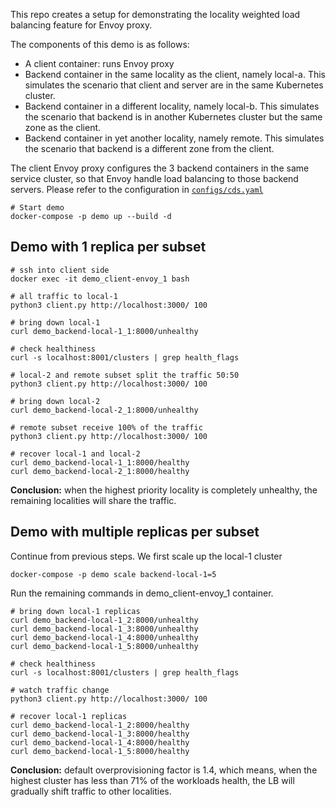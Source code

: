 This repo creates a setup for demonstrating the locality weighted load balancing feature for Envoy proxy.

The components of this demo is as follows:

* A client container: runs Envoy proxy
* Backend container in the same locality as the client, namely local-a. This simulates the scenario that client and server are in the same Kubernetes cluster.
* Backend container in a different locality, namely local-b. This simulates the scenario that backend is in another Kubernetes cluster but the same zone as the client.
* Backend container in yet another locality, namely remote. This simulates the scenario that backend is a different zone from the client.

The client Envoy proxy configures the 3 backend containers in the same service cluster, so that Envoy handle load balancing to those backend servers. Please refer to the configuration in [`configs/cds.yaml`](configs/cds.yaml)

```shell
# Start demo
docker-compose -p demo up --build -d
```

## Demo with 1 replica per subset

```shell
# ssh into client side
docker exec -it demo_client-envoy_1 bash

# all traffic to local-1
python3 client.py http://localhost:3000/ 100

# bring down local-1
curl demo_backend-local-1_1:8000/unhealthy

# check healthiness
curl -s localhost:8001/clusters | grep health_flags

# local-2 and remote subset split the traffic 50:50
python3 client.py http://localhost:3000/ 100

# bring down local-2
curl demo_backend-local-2_1:8000/unhealthy

# remote subset receive 100% of the traffic
python3 client.py http://localhost:3000/ 100

# recover local-1 and local-2
curl demo_backend-local-1_1:8000/healthy
curl demo_backend-local-2_1:8000/healthy
```

**Conclusion:** when the highest priority locality is completely unhealthy, the remaining localities will share the traffic.

## Demo with multiple replicas per subset

Continue from previous steps. We first scale up the local-1 cluster

```shell
docker-compose -p demo scale backend-local-1=5
```

Run the remaining commands in demo_client-envoy_1 container.

```shell
# bring down local-1 replicas
curl demo_backend-local-1_2:8000/unhealthy
curl demo_backend-local-1_3:8000/unhealthy
curl demo_backend-local-1_4:8000/unhealthy
curl demo_backend-local-1_5:8000/unhealthy

# check healthiness
curl -s localhost:8001/clusters | grep health_flags

# watch traffic change
python3 client.py http://localhost:3000/ 100

# recover local-1 replicas
curl demo_backend-local-1_2:8000/healthy
curl demo_backend-local-1_3:8000/healthy
curl demo_backend-local-1_4:8000/healthy
curl demo_backend-local-1_5:8000/healthy
```

**Conclusion:** default overprovisioning factor is 1.4, which means, when the highest cluster has less than 71% of the workloads health, the LB will gradually shift traffic to other localities.
